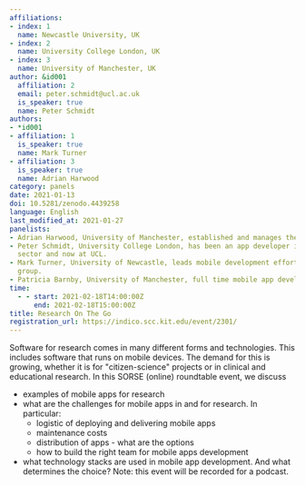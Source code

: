```yaml
---
affiliations:
- index: 1
  name: Newcastle University, UK
- index: 2
  name: University College London, UK
- index: 3
  name: University of Manchester, UK
author: &id001
  affiliation: 2
  email: peter.schmidt@ucl.ac.uk
  is_speaker: true
  name: Peter Schmidt
authors:
- *id001
- affiliation: 1
  is_speaker: true
  name: Mark Turner
- affiliation: 3
  is_speaker: true
  name: Adrian Harwood
category: panels
date: 2021-01-13
doi: 10.5281/zenodo.4439258
language: English
last_modified_at: 2021-01-27
panelists:
- Adrian Harwood, University of Manchester, established and manages the Mobile Development Service (MDS) in the RSE group.
- Peter Schmidt, University College London, has been an app developer in the private
  sector and now at UCL.
- Mark Turner, University of Newcastle, leads mobile development efforts in his RSE
  group.
- Patricia Barnby, University of Manchester, full time mobile app developer and member of the MDS since its conception.
time:
  - - start: 2021-02-18T14:00:00Z
      end: 2021-02-18T15:00:00Z
title: Research On The Go
registration_url: https://indico.scc.kit.edu/event/2301/
---
```


Software for research comes in many different forms and technologies. This includes software that runs on mobile devices. The demand for this is growing, whether it is for "citizen-science" projects or in clinical and educational research. In this SORSE (online) roundtable event, we discuss
* examples of mobile apps for research
* what are the challenges for mobile apps in and for research. In particular:
  * logistic of deploying and delivering mobile apps
  * maintenance costs
  * distribution of apps - what are the options
  * how to build the right team for mobile apps development
* what technology stacks are used in mobile app development. And what determines the choice?
Note: this event will be recorded for a podcast.
